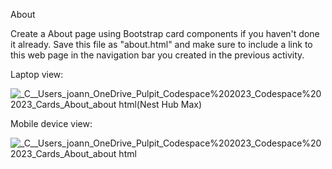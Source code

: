 About

Create a About page using Bootstrap card components if you haven't done it already. Save this file as "about.html" and make sure to include a link to this web page in the navigation bar you created in the previous activity.

Laptop view:

![_C__Users_joann_OneDrive_Pulpit_Codespace%202023_Codespace%202023_Cards_About_about html(Nest Hub Max)](https://github.com/keisaj9006/Codespace/assets/144917448/9ab41cfd-1f5b-44d0-9c70-c18c346f965d)

Mobile device view:

![_C__Users_joann_OneDrive_Pulpit_Codespace%202023_Codespace%202023_Cards_About_about html](https://github.com/keisaj9006/Codespace/assets/144917448/7ce74495-8468-468f-b90f-691c52590d94)
